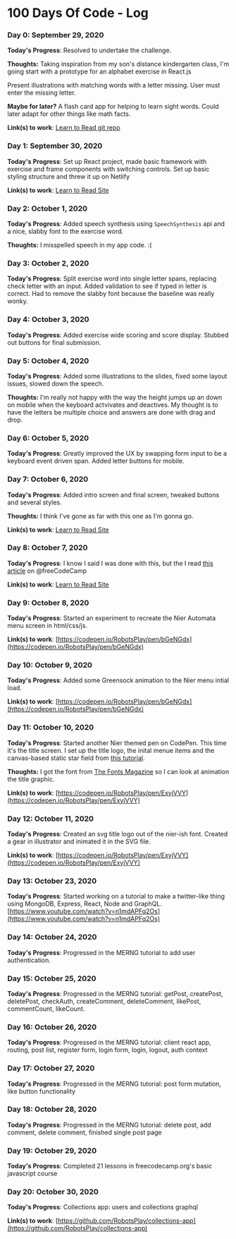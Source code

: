 # 100 Days Of Code - Log

### Day 0: September 29, 2020

**Today's Progress**: Resolved to undertake the challenge.

**Thoughts:** Taking inspiration from my son's distance kindergarten class, I'm going start with a prototype for an alphabet exercise in React.js

Present illustrations with matching words with a letter missing. User must enter the missing letter.

**Maybe for later?** A flash card app for helping to learn sight words. Could later adapt for other things like math facts.

**Link(s) to work**: [Learn to Read git repo](https://github.com/RobotsPlay/learn-to-read)


### Day 1: September 30, 2020

**Today's Progress**: Set up React project, made basic framework with exercise and frame components with switching controls. Set up basic styling structure and threw it up on Netlify

**Link(s) to work**: [Learn to Read Site](https://learn-to-read.johnegraham2.com/)



### Day 2: October 1, 2020

**Today's Progress**: Added speech synthesis using `SpeechSynthesis` api and a nice, slabby font to the exercise word.

**Thoughts:** I misspelled speech in my app code. :(


### Day 3: October 2, 2020

**Today's Progress**: Split exercise word into single letter spans, replacing check letter with an input. Added validation to see if typed in letter is correct. Had to remove the slabby font because the baseline was really wonky.


### Day 4: October 3, 2020

**Today's Progress**: Added exercise wide scoring and score display. Stubbed out buttons for final submission.


### Day 5: October 4, 2020

**Today's Progress**: Added some illustrations to the slides, fixed some layout issues, slowed down the speech.

**Thoughts:** I'm really not happy with the way the height jumps up an down on mobile when the keyboard actvivates and deactives. My thought is to have the letters be multiple choice and answers are done with drag and drop.



### Day 6: October 5, 2020

**Today's Progress**: Greatly improved the UX by swapping form input to be a keyboard event driven span. Added letter buttons for mobile.


### Day 7: October 6, 2020

**Today's Progress**: Added intro screen and final screen, tweaked buttons and several styles.

**Thoughts:** I think I've gone as far with this one as I'm gonna go.

**Link(s) to work**: [Learn to Read Site](https://learn-to-read.johnegraham2.com/)


### Day 8: October 7, 2020

**Today's Progress**: I know I said I was done with this, but the I read [this article](https://freecodecamp.org/news/how-to-add-drag-and-drop-in-react-with-react-beautiful-dnd) on @freeCodeCamp

**Link(s) to work**: [Learn to Read Site](https://learn-to-read.johnegraham2.com/)


### Day 9: October 8, 2020

**Today's Progress**: Started an experiment to recreate the Nier Automata menu screen in html/css/js.

**Link(s) to work**: [https://codepen.io/RobotsPlay/pen/bGeNGdx](https://codepen.io/RobotsPlay/pen/bGeNGdx)


### Day 10: October 9, 2020

**Today's Progress**: Added some Greensock animation to the Nier menu intial load.

**Link(s) to work**: [https://codepen.io/RobotsPlay/pen/bGeNGdx](https://codepen.io/RobotsPlay/pen/bGeNGdx)


### Day 11: October 10, 2020

**Today's Progress**: Started another Nier themed pen on CodePen. This time it's the title screen. I set up the title logo, the inital menue items and the canvas-based static star field from [this tutorial](https://medium.com/better-programming/fun-with-html-canvas-lets-create-a-star-field-a46b0fed5002).

**Thoughts:** I got the font from [The Fonts Magazine](https://thefontsmagazine.com/font/nier-automata-font/#:~:text=The%20Nier%20Automata%20is%20an,released%20on%20March%2017%2C%202017.&text=The%20font%20used%20for%20the,basically%20ITC%20Benguiat%20Book%20Font.) so I can look at animation the title graphic.

**Link(s) to work**: [https://codepen.io/RobotsPlay/pen/ExyjVVY](https://codepen.io/RobotsPlay/pen/ExyjVVY)


### Day 12: October 11, 2020

**Today's Progress**: Created an svg title logo out of the nier-ish font. Created a gear in illustrator and inimated it in the SVG file.

**Link(s) to work**: [https://codepen.io/RobotsPlay/pen/ExyjVVY](https://codepen.io/RobotsPlay/pen/ExyjVVY)


### Day 13: October 23, 2020

**Today's Progress**: Started working on a tutorial to make a twitter-like thing using MongoDB, Express, React, Node and GraphQL. [https://www.youtube.com/watch?v=n1mdAPFq2Os](https://www.youtube.com/watch?v=n1mdAPFq2Os)


### Day 14: October 24, 2020

**Today's Progress**: Progressed in the MERNG tutorial to add user authentication.


### Day 15: October 25, 2020

**Today's Progress**: Progressed in the MERNG tutorial: getPost, createPost, deletePost, checkAuth, createComment, deleteComment, likePost, commentCount, likeCount.


### Day 16: October 26, 2020

**Today's Progress**: Progressed in the MERNG tutorial: client react app, routing, post list, register form, login form, login, logout, auth context


### Day 17: October 27, 2020

**Today's Progress**: Progressed in the MERNG tutorial: post form mutation, like button functionality


### Day 18: October 28, 2020

**Today's Progress**: Progressed in the MERNG tutorial: delete post, add comment, delete comment, finished single post page


### Day 19: October 29, 2020

**Today's Progress**: Completed 21 lessons in freecodecamp.org's basic javascript course


### Day 20: October 30, 2020

**Today's Progress**: Collections app: users and collections graphql

**Link(s) to work**: [https://github.com/RobotsPlay/collections-app](https://github.com/RobotsPlay/collections-app)
